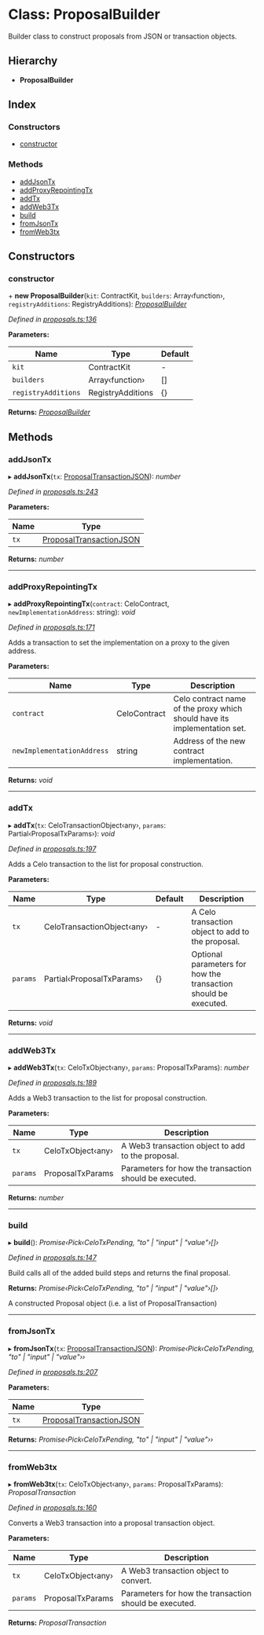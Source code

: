 # Class: ProposalBuilder

Builder class to construct proposals from JSON or transaction objects.

## Hierarchy

* **ProposalBuilder**

## Index

### Constructors

* [constructor](_proposals_.proposalbuilder.md#constructor)

### Methods

* [addJsonTx](_proposals_.proposalbuilder.md#addjsontx)
* [addProxyRepointingTx](_proposals_.proposalbuilder.md#addproxyrepointingtx)
* [addTx](_proposals_.proposalbuilder.md#addtx)
* [addWeb3Tx](_proposals_.proposalbuilder.md#addweb3tx)
* [build](_proposals_.proposalbuilder.md#build)
* [fromJsonTx](_proposals_.proposalbuilder.md#fromjsontx)
* [fromWeb3tx](_proposals_.proposalbuilder.md#fromweb3tx)

## Constructors

###  constructor

\+ **new ProposalBuilder**(`kit`: ContractKit, `builders`: Array‹function›, `registryAdditions`: RegistryAdditions): *[ProposalBuilder](_proposals_.proposalbuilder.md)*

*Defined in [proposals.ts:136](https://github.com/medhak1/celo-monorepo/blob/master/packages/sdk/governance/src/proposals.ts#L136)*

**Parameters:**

Name | Type | Default |
------ | ------ | ------ |
`kit` | ContractKit | - |
`builders` | Array‹function› | [] |
`registryAdditions` | RegistryAdditions | {} |

**Returns:** *[ProposalBuilder](_proposals_.proposalbuilder.md)*

## Methods

###  addJsonTx

▸ **addJsonTx**(`tx`: [ProposalTransactionJSON](../interfaces/_proposals_.proposaltransactionjson.md)): *number*

*Defined in [proposals.ts:243](https://github.com/medhak1/celo-monorepo/blob/master/packages/sdk/governance/src/proposals.ts#L243)*

**Parameters:**

Name | Type |
------ | ------ |
`tx` | [ProposalTransactionJSON](../interfaces/_proposals_.proposaltransactionjson.md) |

**Returns:** *number*

___

###  addProxyRepointingTx

▸ **addProxyRepointingTx**(`contract`: CeloContract, `newImplementationAddress`: string): *void*

*Defined in [proposals.ts:171](https://github.com/medhak1/celo-monorepo/blob/master/packages/sdk/governance/src/proposals.ts#L171)*

Adds a transaction to set the implementation on a proxy to the given address.

**Parameters:**

Name | Type | Description |
------ | ------ | ------ |
`contract` | CeloContract | Celo contract name of the proxy which should have its implementation set. |
`newImplementationAddress` | string | Address of the new contract implementation.  |

**Returns:** *void*

___

###  addTx

▸ **addTx**(`tx`: CeloTransactionObject‹any›, `params`: Partial‹ProposalTxParams›): *void*

*Defined in [proposals.ts:197](https://github.com/medhak1/celo-monorepo/blob/master/packages/sdk/governance/src/proposals.ts#L197)*

Adds a Celo transaction to the list for proposal construction.

**Parameters:**

Name | Type | Default | Description |
------ | ------ | ------ | ------ |
`tx` | CeloTransactionObject‹any› | - | A Celo transaction object to add to the proposal. |
`params` | Partial‹ProposalTxParams› | {} | Optional parameters for how the transaction should be executed.  |

**Returns:** *void*

___

###  addWeb3Tx

▸ **addWeb3Tx**(`tx`: CeloTxObject‹any›, `params`: ProposalTxParams): *number*

*Defined in [proposals.ts:189](https://github.com/medhak1/celo-monorepo/blob/master/packages/sdk/governance/src/proposals.ts#L189)*

Adds a Web3 transaction to the list for proposal construction.

**Parameters:**

Name | Type | Description |
------ | ------ | ------ |
`tx` | CeloTxObject‹any› | A Web3 transaction object to add to the proposal. |
`params` | ProposalTxParams | Parameters for how the transaction should be executed.  |

**Returns:** *number*

___

###  build

▸ **build**(): *Promise‹Pick‹CeloTxPending, "to" | "input" | "value"›[]›*

*Defined in [proposals.ts:147](https://github.com/medhak1/celo-monorepo/blob/master/packages/sdk/governance/src/proposals.ts#L147)*

Build calls all of the added build steps and returns the final proposal.

**Returns:** *Promise‹Pick‹CeloTxPending, "to" | "input" | "value"›[]›*

A constructed Proposal object (i.e. a list of ProposalTransaction)

___

###  fromJsonTx

▸ **fromJsonTx**(`tx`: [ProposalTransactionJSON](../interfaces/_proposals_.proposaltransactionjson.md)): *Promise‹Pick‹CeloTxPending, "to" | "input" | "value"››*

*Defined in [proposals.ts:207](https://github.com/medhak1/celo-monorepo/blob/master/packages/sdk/governance/src/proposals.ts#L207)*

**Parameters:**

Name | Type |
------ | ------ |
`tx` | [ProposalTransactionJSON](../interfaces/_proposals_.proposaltransactionjson.md) |

**Returns:** *Promise‹Pick‹CeloTxPending, "to" | "input" | "value"››*

___

###  fromWeb3tx

▸ **fromWeb3tx**(`tx`: CeloTxObject‹any›, `params`: ProposalTxParams): *ProposalTransaction*

*Defined in [proposals.ts:160](https://github.com/medhak1/celo-monorepo/blob/master/packages/sdk/governance/src/proposals.ts#L160)*

Converts a Web3 transaction into a proposal transaction object.

**Parameters:**

Name | Type | Description |
------ | ------ | ------ |
`tx` | CeloTxObject‹any› | A Web3 transaction object to convert. |
`params` | ProposalTxParams | Parameters for how the transaction should be executed.  |

**Returns:** *ProposalTransaction*
